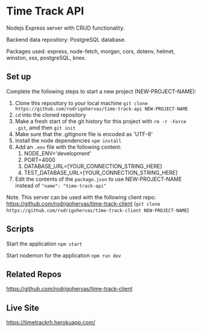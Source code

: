 # Time Track API

Nodejs Express server with CRUD functionality.

Backend data repository: PostgreSQL database.

Packages used: express, node-fetch, morgan, cors, dotenv, helmet, winston, xss, postgreSQL, knex.


## Set up

Complete the following steps to start a new project (NEW-PROJECT-NAME):

1. Clone this repository to your local machine `git clone https://github.com/rodrigohervas/time-track-api NEW-PROJECT-NAME`
2. `cd` into the cloned repository
3. Make a fresh start of the git history for this project with `rm -r -Force .git`, amd then `git init`
4. Make sure that the .gitignore file is encoded as 'UTF-8'
5. Install the node dependencies `npm install`
6. Add an `.env` file with the following content:
    1. NODE_ENV='development'
    2. PORT=4000
    3. DATABASE_URL=[YOUR_CONNECTION_STRING_HERE]
    4. TEST_DATABASE_URL=[YOUR_CONNECTION_STRING_HERE]
7. Edit the contents of the `package.json` to use NEW-PROJECT-NAME instead of `"name": "time-track-api"`

Note. This server can be used with the following client repo: https://github.com/rodrigohervas/time-track-client
(`git clone https://github.com/rodrigohervas/time-track-client NEW-PROJECT-NAME`)


## Scripts

Start the application `npm start`

Start nodemon for the application `npm run dev`


## Related Repos

https://github.com/rodrigohervas/time-track-client


## Live Site

https://timetrackrh.herokuapp.com/